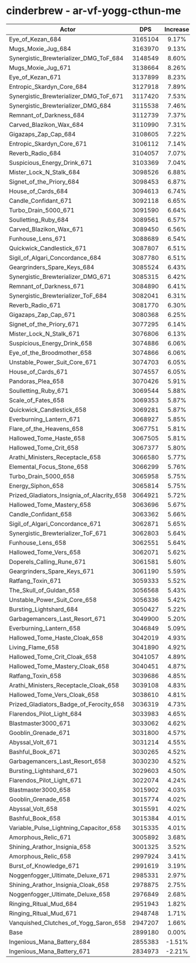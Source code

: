 # cinderbrew - ar-vf-yogg-cthun-me
| Actor | DPS | Increase |
|---|:---:|:---:|
|Eye_of_Kezan_684|3165104|9.17%|
|Mugs_Moxie_Jug_684|3163970|9.13%|
|Synergistic_Brewterializer_DMG_ToF_684|3148549|8.60%|
|Mugs_Moxie_Jug_671|3138664|8.26%|
|Eye_of_Kezan_671|3137899|8.23%|
|Entropic_Skardyn_Core_684|3127918|7.89%|
|Synergistic_Brewterializer_DMG_ToF_671|3117420|7.53%|
|Synergistic_Brewterializer_DMG_684|3115538|7.46%|
|Remnant_of_Darkness_684|3112739|7.37%|
|Carved_Blazikon_Wax_684|3110990|7.31%|
|Gigazaps_Zap_Cap_684|3108605|7.22%|
|Entropic_Skardyn_Core_671|3106112|7.14%|
|Reverb_Radio_684|3104057|7.07%|
|Suspicious_Energy_Drink_671|3103369|7.04%|
|Mister_Lock_N_Stalk_684|3098526|6.88%|
|Signet_of_the_Priory_684|3098453|6.87%|
|House_of_Cards_684|3094613|6.74%|
|Candle_Confidant_671|3092118|6.65%|
|Turbo_Drain_5000_671|3091590|6.64%|
|Soulletting_Ruby_684|3089561|6.57%|
|Carved_Blazikon_Wax_671|3089450|6.56%|
|Funhouse_Lens_671|3088689|6.54%|
|Quickwick_Candlestick_671|3087807|6.51%|
|Sigil_of_Algari_Concordance_684|3087780|6.51%|
|Geargrinders_Spare_Keys_684|3085524|6.43%|
|Synergistic_Brewterializer_DMG_671|3085315|6.42%|
|Remnant_of_Darkness_671|3084890|6.41%|
|Synergistic_Brewterializer_ToF_684|3082041|6.31%|
|Reverb_Radio_671|3081770|6.30%|
|Gigazaps_Zap_Cap_671|3080368|6.25%|
|Signet_of_the_Priory_671|3077295|6.14%|
|Mister_Lock_N_Stalk_671|3076806|6.13%|
|Suspicious_Energy_Drink_658|3074886|6.06%|
|Eye_of_the_Broodmother_658|3074866|6.06%|
|Unstable_Power_Suit_Core_671|3074703|6.05%|
|House_of_Cards_671|3074557|6.05%|
|Pandoras_Plea_658|3070426|5.91%|
|Soulletting_Ruby_671|3069544|5.88%|
|Scale_of_Fates_658|3069353|5.87%|
|Quickwick_Candlestick_658|3069281|5.87%|
|Everburning_Lantern_671|3068927|5.85%|
|Flare_of_the_Heavens_658|3067751|5.81%|
|Hallowed_Tome_Haste_658|3067505|5.81%|
|Hallowed_Tome_Crit_658|3067377|5.80%|
|Arathi_Ministers_Receptacle_658|3066580|5.77%|
|Elemental_Focus_Stone_658|3066299|5.76%|
|Turbo_Drain_5000_658|3065958|5.75%|
|Energy_Siphon_658|3065814|5.75%|
|Prized_Gladiators_Insignia_of_Alacrity_658|3064921|5.72%|
|Hallowed_Tome_Mastery_658|3063696|5.67%|
|Candle_Confidant_658|3063362|5.66%|
|Sigil_of_Algari_Concordance_671|3062871|5.65%|
|Synergistic_Brewterializer_ToF_671|3062803|5.64%|
|Funhouse_Lens_658|3062551|5.64%|
|Hallowed_Tome_Vers_658|3062071|5.62%|
|Doperels_Calling_Rune_671|3061581|5.60%|
|Geargrinders_Spare_Keys_671|3061190|5.59%|
|Ratfang_Toxin_671|3059333|5.52%|
|The_Skull_of_Guldan_658|3056568|5.43%|
|Unstable_Power_Suit_Core_658|3056336|5.42%|
|Bursting_Lightshard_684|3050427|5.22%|
|Garbagemancers_Last_Resort_671|3049900|5.20%|
|Everburning_Lantern_658|3046849|5.09%|
|Hallowed_Tome_Haste_Cloak_658|3042019|4.93%|
|Living_Flame_658|3041890|4.92%|
|Hallowed_Tome_Crit_Cloak_658|3041057|4.89%|
|Hallowed_Tome_Mastery_Cloak_658|3040451|4.87%|
|Ratfang_Toxin_658|3039686|4.85%|
|Arathi_Ministers_Receptacle_Cloak_658|3039108|4.83%|
|Hallowed_Tome_Vers_Cloak_658|3038610|4.81%|
|Prized_Gladiators_Badge_of_Ferocity_658|3036319|4.73%|
|Flarendos_Pilot_Light_684|3033983|4.65%|
|Blastmaster3000_671|3033062|4.62%|
|Gooblin_Grenade_671|3031800|4.57%|
|Abyssal_Volt_671|3031214|4.55%|
|Bashful_Book_671|3030265|4.52%|
|Garbagemancers_Last_Resort_658|3030230|4.52%|
|Bursting_Lightshard_671|3029603|4.50%|
|Flarendos_Pilot_Light_671|3022074|4.24%|
|Blastmaster3000_658|3015902|4.03%|
|Gooblin_Grenade_658|3015774|4.02%|
|Abyssal_Volt_658|3015591|4.02%|
|Bashful_Book_658|3015384|4.01%|
|Variable_Pulse_Lightning_Capacitor_658|3015335|4.01%|
|Amorphous_Relic_671|3005892|3.68%|
|Shining_Arathor_Insignia_658|3001325|3.52%|
|Amorphous_Relic_658|2997924|3.41%|
|Burst_of_Knowledge_671|2991619|3.19%|
|Noggenfogger_Ultimate_Deluxe_671|2985331|2.97%|
|Shining_Arathor_Insignia_Cloak_658|2978875|2.75%|
|Noggenfogger_Ultimate_Deluxe_658|2976849|2.68%|
|Ringing_Ritual_Mud_684|2951943|1.82%|
|Ringing_Ritual_Mud_671|2948748|1.71%|
|Vanquished_Clutches_of_Yogg_Saron_658|2947207|1.66%|
|Base|2899180|0.00%|
|Ingenious_Mana_Battery_684|2855383|-1.51%|
|Ingenious_Mana_Battery_671|2834973|-2.21%|
